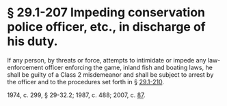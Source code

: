 # § 29.1-207 Impeding conservation police officer, etc., in discharge of his duty.

<p>If any person, by threats or force, attempts to intimidate or impede any law-enforcement officer enforcing the game, inland fish and boating laws, he shall be guilty of a Class 2 misdemeanor and shall be subject to arrest by the officer and to the procedures set forth in § <a href='http://law.lis.virginia.gov/vacode/29.1-210/'>29.1-210</a>.</p><p>1974, c. 299, § 29-32.2; 1987, c. 488; 2007, c. <a href='http://lis.virginia.gov/cgi-bin/legp604.exe?071+ful+CHAP0087'>87</a>.</p>